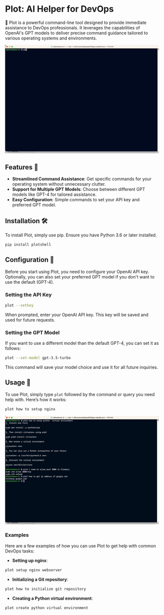 
# Plot: AI Helper for DevOps

🚀 Plot is a powerful command-line tool designed to provide immediate assistance to DevOps professionals. It leverages the capabilities of OpenAI's GPT models to deliver precise command guidance tailored to various operating systems and environments.

<img src="screenshots/plot.gif" alt="Plot Usage Example" width="880">


## Features 🌟

- **Streamlined Command Assistance**: Get specific commands for your operating system without unnecessary clutter.
- **Support for Multiple GPT Models**: Choose between different GPT models like GPT-4 for tailored assistance.
- **Easy Configuration**: Simple commands to set your API key and preferred GPT model.

## Installation 🛠️

To install Plot, simply use pip. Ensure you have Python 3.6 or later installed.

```bash
pip install plotshell
```

## Configuration 🔧

Before you start using Plot, you need to configure your OpenAI API key. Optionally, you can also set your preferred GPT model if you don't want to use the default (GPT-4).

### Setting the API Key

```bash
plot --setkey
```

When prompted, enter your OpenAI API key. This key will be saved and used for future requests.

### Setting the GPT Model

If you want to use a different model than the default GPT-4, you can set it as follows:

```bash
plot --set-model gpt-3.5-turbo
```

This command will save your model choice and use it for all future inquiries.

## Usage 📝

To use Plot, simply type `plot` followed by the command or query you need help with. Here’s how it works:

```bash
plot how to setup nginx
```

<img src="screenshots/demo.jpg" alt="Plot Usage Demo" width="880">


### Examples

Here are a few examples of how you can use Plot to get help with common DevOps tasks:

- **Setting up nginx**:
```bash
plot setup nginx webserver
```

- **Initializing a Git repository**:
```bash
plot how to initialize git repository
```

- **Creating a Python virtual environment**:
```bash
plot create python virtual environment
```
